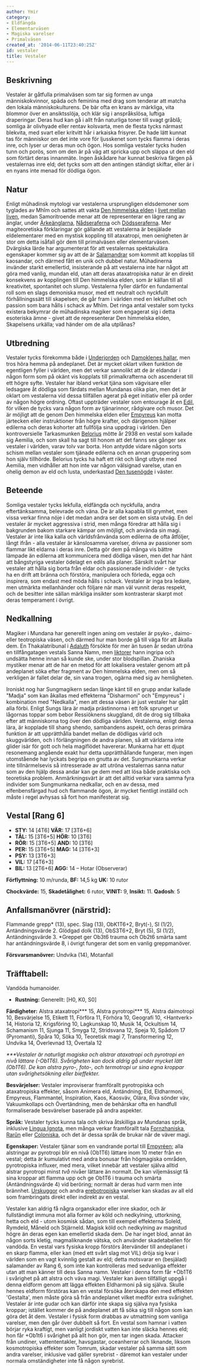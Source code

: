 ```yaml
---
author: Ymir
category:
- Eldfängda
- Elementarväsen
- Magiska varelser
- Primalväsen
created_at: '2014-06-11T23:40:25Z'
id: vestaler
title: Vestaler
---
```

## Beskrivning

Vestaler är gåtfulla primalväsen som tar sig formen av unga människokvinnor, späda och feminina med drag som tenderar att matcha den lokala människokulturens. De bär ofta en krans av märkliga, vita blommor över en ansiktsslöja, och klär sig i anspråkslösa, luftiga draperingar. Deras hud kan gå i allt från naturliga toner till svagt gråblå; somliga är olivhyade eller rentav kolsvarta, men de flesta tycks närmast blekvita, med svart eller kritvitt hår i arkaiska frisyrer. De hade lätt kunnat tas för människor om det inte vore för ljusskenet som tycks flamma i deras inre, och lyser ur deras mun och ögon. Hos somliga vestaler tycks huden tunn och porös, som om den är på väg att spricka upp och släppa ut den eld som förtärt deras innanmäte. Ingen åskådare har kunnat beskriva färgen på vestalernas inre eld; det tycks som att den antingen ständigt skiftar, eller är i en nyans inte menad för dödliga ögon.

## Natur

Enligt mûhadinsk mytologi var vestalerna ursprungligen eldsdemoner som tyglades av Mhîm och sattes att vakta [Den himmelska elden] i [livet mellan liven], medan Samoritroende menar att de representerar en lägre rang av änglar, under [Ärkeänglarna], [Nådseraferna] och [Dödsseraferna]. Mer magiteoretiska förklaringar gör gällande att vestalerna är besjälade eldelementarer med en mystisk koppling till ataxatropi, men oenigheten är stor om detta isåfall gör dem till primalväsen eller elementarväsen. Dvärgiska lärde har argumenterat för att vestalernas spektakulära egenskaper kommer sig av att de är [Salamandrar] som kommit att kopplas till kaosandar, och därmed fått en unik och dubbel natur. Mûhadinerna invänder starkt emellertid, insisterande på att vestalerna inte har något att göra med vanlig, mundan eld, utan att deras ataxatropiska natur är en direkt konsekvens av kopplingen till Den himmelska elden, som är källan till all kreativitet, spontanitet och slump. Vestalerna fyller därför en fundamental roll som en slags demoniska musor, med ett neutralt och nyckfullt förhållningssätt till skapelsen; de går fram i världen med en lekfullhet och passion som bara hålls i schack av Mhîm. Det ringa antal vestaler som tycks existera bekymrar de mûhadinska magiker som engagerat sig i detta esoteriska ämne - givet att de representerar Den himmelska elden, Skapelsens urkälla; vad händer om de alla utplånas?

## Utbredning

Vestaler tycks förekomma både i [Underjorden] och [Damoklenes hallar], men tros höra hemma på andeplanet. Det är mycket oklart vilken funktion de egentligen fyller i världen, men det verkar sannolikt att de är eldandar i någon form som på okänt vis kopplats till primalkrafterna och ascenderat till ett högre syfte. Vestaler har ibland verkat tjäna som vägvisare eller ledsagare åt dödliga som färdats mellan Mundanas olika plan, men det är oklart om vestalerna vid dessa tillfällen agerat på eget initiativ eller på order av någon högre ordning. Oftast uppträder vestaler som entourage åt en [Edil][Ärkeänglarna], för vilken de tycks vara någon form av tjänarinnor, rådgivare och musor. Det är möjligt att de genom Den himmelska elden eller [Empyreus] kan motta järtecken eller instruktioner från högre krafter, och därigenom hjälper edilerna och deras kohorter att fullfölja sina uppdrag i världen. Den kontroversielle Tarkasmunken [Belorius] mötte år 2938 en vestal som kallade sig Aemilia, och som skall ha sagt till honom att det fanns sex gånger sex vestaler i världen, varav tolv var borta. Hon antydde vidare någon sorts schism mellan vestaler som tjänade edilerna och en annan gruppering som hon själv tillhörde. Belorius tycks ha haft ett rikt och långt utbyte med Aemilia, men vidhåller att hon inte var någon välsignad varelse, utan en ohelig demon av eld och lusta, underkastad [Den tusenögde] i väster.

## Beteende

Somliga vestaler tycks lekfulla, eldfängda och nyckfulla, andra eftertänksamma, belevrade och väna. De är alla kapabla till grymhet, men vissa verkar finna nöje i det medan andra ser det som en sista utväg. En del vestaler är mycket aggressiva i strid, men många föredrar att hålla sig i bakgrunden bakom starkare kämpar om möjligt, och använda sin magi. Vestaler är inte lika kalla och världsfrånvända som edilerna de ofta åtföljer, långt ifrån - alla vestaler är känslosamma varelser, drivna av passioner som flammar likt eldarna i deras inre. Detta gör dem på många vis bättre lämpade än edilerna att kommunicera med dödliga väsen, men det har hänt att bångstyriga vestaler ödelagt en edils alla planer. Särskilt svårt har vestaler att hålla sig borta från eldar och passionerade individer - de tycks ha en drift att bränna och förstöra, manipulera och förleda, egga och inspirera, som endast med möda hålls i schack. Vestaler är inga bra ledare, men utmärkta mellanhänder och följare när man väl vunnit deras respekt, och de besitter inte sällan märkliga insikter som kontrasterar skarpt mot deras temperament i övrigt.

## Nedkallning

Magiker i Mundana har generellt ingen aning om vestaler är psyko-, daimo- eller teotropiska väsen, och därmed hur man borde gå till väga för att åkalla dem. En Thakalatribunal i [Adaluth] försökte för mer än tusen år sedan utröna en tillfångatagen vestals Sanna Namn, men [liktorer] hann ingripa och undsätta henne innan så kunde ske, under stor blodspillan. Zhaniska mystiker menar att de har en metod för att lokalisera vestaler genom att på andeplanet söka efter fragment av Den himmelska elden, men om så verkligen är fallet delar de, sin vana trogen, ogärna med sig av hemligheten.

Ironiskt nog har Sungmagikern sedan länge känt till en grupp andar kallade "Madja" som kan åkallas med effekterna "Disharmoni" och "Empyreus" i kombination med "Nedkalla", men att dessa väsen är just vestaler har gått alla förbi. Enligt Sungs lära är madja prästinnorna i ett folk sprunget ur lågornas toppar som bebor Ressiöknens skuggland, dit de drog sig tillbaka efter att människorna tog över den dödliga världen. Vestalerna, enligt denna lära, är kopplade till shang shendo, sambandens aspekt, och deras primära funktion är att upprätthålla bandet mellan de dödligas värld och skuggvärlden, och i förlängningen de andra planen, så att världarna inte glider isär för gott och hela magiflödet havererar. Munkarna har ett djupt resonemang angående exakt hur detta upprätthållande fungerar, men ingen utomstående har lyckats begripa en gnutta av det. Sungmunkarna verkar inte tillnärmelsevis så intresserade av att utröna vestalernas sanna natur som av den hjälp dessa andar kan ge dem med att lösa både praktiska och teoretiska problem. Anmärkningsvärt är att det alltid verkar vara samma fyra individer som Sungmunkarna nedkallar, och en av dessa, med elfenbensfärgad hud och flammande ögon, är mycket fientligt inställd och måste i regel avhysas så fort hon manifesterat sig.

## Vestal \[Rang 6\]

-   **STY:** 14 \[4T6\] **VÄR:** 17 \[3T6+6\]
-   **TÅL:** 15 \[3T6+5\] **HÖR:** 10 \[3T6\]
-   **RÖR:** 15 \[3T6+5\] **AND:** 10 \[3T6\]
-   **PER:** 15 \[3T6+5\] **MAG:** 14 \[3T6+3\]
-   **PSY:** 13 \[3T6+3\]
-   **VIL:** 17 \[4T6+3\]
-   **BIL:** 13 \[2T6+6\] **AGG:** 14 – Hotar (Observerar)

**Förflyttning:** 10 m/runda, **BF:** 14,5 kg **UK:** 10 rutor

**Chockvärde:** 15, **Skadetålighet:** 6 rutor, **VINIT:** 9, **Insikt:** 11. **Qadosh**: 5

## Anfallsmanövrer (närstrid):

Flammande grepp\* (13), spec.
Slag (13), ObK1T6+2, Bryt(-), SI (1/2), Antändningsvärde 2.
Glödgad dolk (13), ObS3T6+2, Bryt (5), SI (1/2), Antändningsvärde 3.
\*Greppet ger Ob3t6 trauma och Ob2t6 smärta samt har antändningsvärde 8, i övrigt fungerar det som en vanlig greppmanöver.

**Försvarsmanövrer:** Undvika (14), Motanfall

## Träfftabell:

Vandöda humanoider.

-   **Rustning:** Generellt: \[H0, K0, S0\]

**Färdigheter:** Alstra ataxatropi\*\*\* 15, Alstra pyrotropi\*\*\* 15, Alstra daimotropi 10, Besvärjelse 15, Etikett 11, Förföra 11, Förhöra 10, Geografi 10, \<Hantverk\> 14, Historia 12, Krigsföring 10, Lagkunskap 10, Musik 14, Ockultism 14, Schamanism 11, Sjunga 11, Smyga 12, Stridsvana 12, Speja 10, Spådom 17 (Pyromanti), Spåra 10, Söka 10, Teoretisk magi 7, Transformering 12, Undvika 14, Överlevnad 13, Övertala 12

*\*\*\*Vestaler är naturligt magiska och alstrar ataxatropi och pyrotropi en nivå lättare (-Ob1T6). Svårigheten kan dock aldrig gå under mycket lätt (Ob1T6). De kan alstra pyro-, foto-, och termotropi ur sina egna kroppar utan svårighetsökning eller bieffekter.*

**Besvärjelser:** Vestaler improviserar framförallt pyrotropiska och ataxatropiska effekter, såsom Animera eld, Antändning, Eld, Eldharmoni, Empyreus, Flammantel, Inspiration, Kaos, Kaosväv, Olära, Riva sönder väv, Vakuumkollaps och Övertändning, men de behärskar ofta en handfull formaliserade besvärelser baserade på andra aspekter.

**Språk:** Vestaler tycks kunna tala och skriva åtskilliga av Mundanas språk, inklusive [Lingua Ignota], men många verkar framförallt tala [Fornzhaniska], [Rarûn] eller [Coloniska], och det är dessa språk de brukar när de väver magi.

**Egenskaper:** Vestaler tjänar som en vandrande portal till [Empyréen]; alla alstringar av pyrotropi blir en nivå (Ob1T6) lättare inom 10 meter från en vestal; detta är kumulativt med andra bonusar från högmagiska områden, pyrotropiska influxer, med mera, vilket innebär att vestaler själva alltid alstrar pyrotropi minst *två* nivåer lättare än normalt. De kan viljemässigt få sina kroppar att flamma upp och ge Ob1T6 i trauma och smärta (Antändningsvärde 4) vid beröring; normalt är deras hud varm men inte brännhet. [Urskuggor] och andra [erebotropiska] varelser kan skadas av all eld som frambringats direkt eller indirekt av en vestal.

Vestaler kan aldrig få några organskador eller inre skador, och är fullständigt immuna mot alla former av köld och nedkylning, uttorkning, hetta och eld - utom kosmisk sådan, som till exempel effekterna Soleld, Rymdeld, Måneld och Stjärneld. Magisk köld och nedkylning av magnitud högre än deras egen kan emellertid skada dem. De har inget blod, annat än någon sorts kletig, magmaliknande vätska, och använder skadetabellen för vandöda. En vestal vars fysiska kropp förstörs återvänder till andeplanet i en skarp flamma, eller kan (med ett svårt slag mot VIL) dröja sig kvar i världen som en vagt kvinnlig gestalt av eld; detta motsvarar en (besjälad) salamander av Rang 6, som inte kan kontrolleras med sedvanliga effekter utan att man känner till dess Sanna namn. Vestaler i denna form får +Ob1T6 i svårighet på att alstra och väva magi. Vestaler kan även tillfälligt uppgå i denna eldform genom att lägga effekten Eldharmoni på sig själva. Skulle hennes eldform förstöras kan en vestal försöka återskapa den med effekten 'Gestalta', men måste göra så från andeplanet vilket medför extra svårighet. Vestaler är inte gudar och kan därför inte skapa sig själva nya fysiska kroppar; istället kommer de på andeplanet att få söka sig till någon som kan göra det åt dem. Vestaler i fysisk form drabbas av utmattning som vanliga varelser, men den går över dubbelt så fort. En vestal som hamnar i vatten börjar ryka kraftigt, men vanligt jordiskt vatten kan inte släcka hennes eld; hon får +Ob1t6 i svårighet på allt hon gör, men tar ingen skada. Attacker från undiner, vattententakler, havsgastar, oceanherrar och liknande, liksom kosmotropiska effekter som Tomrum, skadar vestaler på samma sätt som andra varelser, inklusive vad gäller syrebrist - däremot kan vestaler under normala omständigheter inte få någon syrebrist.

  [Den himmelska elden]: Den_himmelska_elden
  [livet mellan liven]: Barhâa
  [Ärkeänglarna]: Edil
  [Nådseraferna]: Arbitor
  [Dödsseraferna]: Kvestorer
  [Salamandrar]: Salamandrar
  [Underjorden]: Underjorden
  [Damoklenes hallar]: Damoklenes_hallar
  [Empyreus]: Empyreus
  [Belorius]: Belorius
  [Den tusenögde]: Den_tusenögde
  [Adaluth]: Adaluth
  [liktorer]: Liktor
  [Lingua Ignota]: Lingua_Ignota
  [Fornzhaniska]: Fornzhaniska
  [Rarûn]: Rarûn
  [Coloniska]: Coloniska
  [Empyréen]: Empyréen
  [Urskuggor]: Urskuggor
  [erebotropiska]: Erebotropi